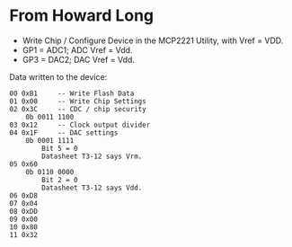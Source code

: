 # From Howard Long

- Write Chip / Configure Device in the MCP2221 Utility, with Vref = VDD.
- GP1 = ADC1; ADC Vref = Vdd.
- GP3 = DAC2; DAC Vref = Vdd.

Data written to the device:

```
00 0xB1     -- Write Flash Data
01 0x00     -- Write Chip Settings
02 0x3C     -- CDC / chip security
    0b 0011 1100
03 0x12     -- Clock output divider
04 0x1F     -- DAC settings
    0b 0001 1111
        Bit 5 = 0
        Datasheet T3-12 says Vrm.
05 0x60
    0b 0110 0000
        Bit 2 = 0
        Datasheet T3-12 says Vdd.
06 0xD8
07 0x04
08 0xDD
09 0x00
10 0x80
11 0x32
```

